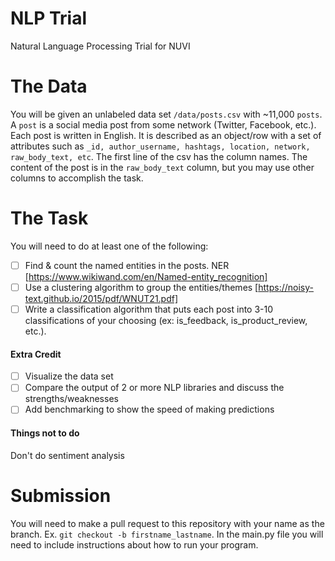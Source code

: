 # NLP Trial
Natural Language Processing Trial for NUVI

# The Data

You will be given an unlabeled data set `/data/posts.csv` with ~11,000 `posts`. A `post` is a social media post from some network (Twitter, Facebook, etc.). Each post is written in English. It is described as an object/row with a set of attributes such as `_id, author_username, hashtags, location, network, raw_body_text, etc`. The first line of the csv has the column names.  The content of the post is in the `raw_body_text` column, but you may use other columns to accomplish the task. 

# The Task

You will need to do at least one of the following:

- [ ] Find & count the named entities in the posts. NER [https://www.wikiwand.com/en/Named-entity_recognition]
- [ ] Use a clustering algorithm to group the entities/themes [https://noisy-text.github.io/2015/pdf/WNUT21.pdf]
- [ ] Write a classification algorithm that puts each post into 3-10 classifications of your choosing (ex: is_feedback, is_product_review, etc.).

#### Extra Credit

- [ ] Visualize the data set
- [ ] Compare the output of 2 or more NLP libraries and discuss the strengths/weaknesses
- [ ] Add benchmarking to show the speed of making predictions

#### Things not to do

Don't do sentiment analysis

# Submission
You will need to make a pull request to this repository with your name as the branch. Ex. `git checkout -b firstname_lastname`.
In the main.py file you will need to include instructions about how to run your program.

